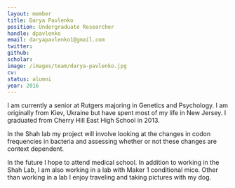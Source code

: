 ```yaml
---
layout: member
title: Darya Pavlenko
position: Undergraduate Researcher
handle: dpavlenko
email: daryapavlenko1@gmail.com
twitter: 
github: 
scholar: 
image: /images/team/darya-pavlenko.jpg
cv: 
status: alumni
year: 2016
---
```


I am currently a senior at Rutgers majoring in Genetics and Psychology. I am originally from Kiev, Ukraine but have spent most of my life in New Jersey. I graduated from Cherry Hill East High School in 2013. 

In the Shah lab my project will involve looking at the changes in codon frequencies in bacteria and assessing whether or not these changes are context dependent. 

In the future I hope to attend medical school. In addition to working in the Shah Lab, I am also working in a lab with Maker 1 conditional mice. Other than working in a lab I enjoy traveling and taking pictures with my dog. 
